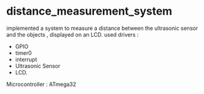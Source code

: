# distance_measurement_system

implemented a system to measure a distance between the ultrasonic sensor and the objects , displayed on an LCD.
used drivers : 
 - GPIO
 - timer0
 - interrupt
 -  Ultrasonic Sensor
 -  LCD.

Microcontroller : ATmega32

